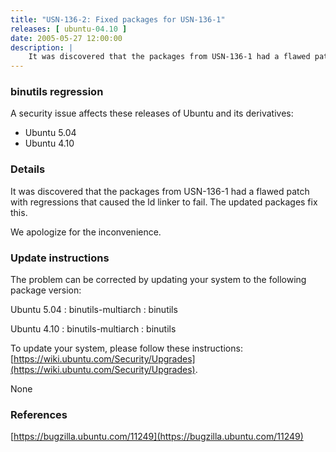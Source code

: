 ```yaml
---
title: "USN-136-2: Fixed packages for USN-136-1"
releases: [ ubuntu-04.10 ]
date: 2005-05-27 12:00:00
description: |
    It was discovered that the packages from USN-136-1 had a flawed patch with regressions that caused the ld linker to fail. The updated packages fix this.
--- 
```

 
### binutils regression

A security issue affects these releases of Ubuntu and its derivatives:

* Ubuntu 5.04
* Ubuntu 4.10

### Details

It was discovered that the packages from USN-136-1 had a flawed patch with regressions that caused the ld linker to fail. The updated packages fix this.

We apologize for the inconvenience.

### Update instructions

The problem can be corrected by updating your system to the following package version:

Ubuntu 5.04
 : binutils-multiarch 
 : binutils 

Ubuntu 4.10
 : binutils-multiarch 
 : binutils 

To update your system, please follow these instructions: [https://wiki.ubuntu.com/Security/Upgrades](https://wiki.ubuntu.com/Security/Upgrades).

None

### References

 [https://bugzilla.ubuntu.com/11249](https://bugzilla.ubuntu.com/11249)
 
